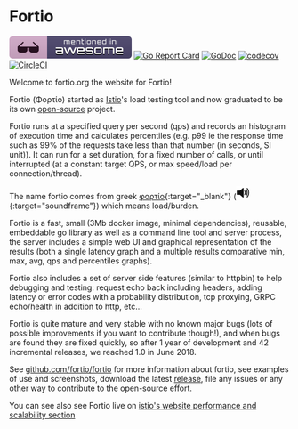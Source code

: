 # Fortio

[![Awesome Go](mentioned-badge.svg)](https://github.com/avelino/awesome-go#networking)
[![Go Report Card](https://goreportcard.com/badge/fortio.org/fortio)](https://goreportcard.com/report/fortio.org/fortio)
[![GoDoc](https://godoc.org/fortio.org/fortio?status.svg)](https://godoc.org/fortio.org/fortio)
[![codecov](https://codecov.io/gh/fortio/fortio/branch/master/graph/badge.svg)](https://codecov.io/gh/fortio/fortio)
[![CircleCI](https://circleci.com/gh/fortio/fortio.svg?style=shield)](https://circleci.com/gh/fortio/fortio)

Welcome to fortio.org the website for Fortio!

Fortio (Φορτίο) started as [Istio](https://istio.io/)'s load testing tool and now graduated to be its own [open-source](https://github.com/fortio/fortio) project.

Fortio runs at a specified query per second (qps) and records an histogram of execution time
and calculates percentiles (e.g. p99 ie the response time such as 99% of the requests take less than that number (in seconds, SI unit)).
It can run for a set duration, for a fixed number of calls, or until interrupted (at a constant target QPS, or max speed/load per connection/thread).

The name fortio comes from greek [φορτίο](https://translate.google.com/#el/en/%CF%86%CE%BF%CF%81%CF%84%CE%AF%CE%BF){:target="_blank"} ([![Play](Speaker_Icon.svg)](fortio.mp3){:target="soundframe"}) which means load/burden.

Fortio is a fast, small (3Mb docker image, minimal dependencies), reusable, embeddable go library as well as a command line tool and server process,
the server includes a simple web UI and graphical representation of the results (both a single latency graph and a multiple results comparative min, max, avg, qps and percentiles graphs).

Fortio also includes a set of server side features (similar to httpbin) to help debugging and testing: request echo back including headers, adding latency or error codes with a probability distribution, tcp proxying, GRPC echo/health in addition to http, etc...

Fortio is quite mature and very stable with no known major bugs (lots of possible improvements if you want to contribute though!),
and when bugs are found they are fixed quickly, so after 1 year of development and 42 incremental releases, we reached 1.0 in June 2018.

See [github.com/fortio/fortio](https://github.com/fortio/fortio/#fortio) for more information about fortio, see examples of use and screenshots, download the latest [release](https://github.com/fortio/fortio/releases), file any issues or any other way to contribute to the open-source effort.

You can see also see Fortio live on [istio's website performance and scalability section](https://archive.istio.io/v1.0/docs/concepts/performance-and-scalability/#synthetic-end-to-end-benchmarks)
<!-- for the sound file link above -->
<iframe name="soundframe" style="width:0; height:0; border:0; border:none"></iframe>
